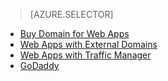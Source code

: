 > [AZURE.SELECTOR]
- [Buy Domain for Web Apps](/documentation/articles/custom-dns-web-site-buydomains-web-app/)
- [Web Apps with External Domains](/documentation/articles/web-sites-custom-domain-name/)
- [Web Apps with Traffic Manager](/documentation/articles/web-sites-traffic-manager-custom-domain-name/)
- [GoDaddy](/documentation/articles/web-sites-godaddy-custom-domain-name/)